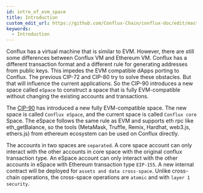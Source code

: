 ```yaml
---
id: intro_of_evm_space
title: Introduction
custom_edit_url: https://github.com/Conflux-Chain/conflux-doc/edit/master/docs/EVM-Space/intro.md
keywords:
  - Introduction
---
```


Conflux has a virtual machine that is similar to EVM. However, there are still some differences between Conflux VM and Ethereum VM. Conflux has a different transaction format and a different rule for generating addresses from public keys. This impedes the EVM compatible dApps porting to Conflux. The previous CIP-72 and CIP-80 try to solve these obstacles. But that will influence the current applications. So the CIP-90 introduces a new space called `eSpace` to construct a space that is fully EVM-compatible without changing the existing accounts and transactions.

The [CIP-90](https://github.com/Conflux-Chain/CIPs/blob/master/CIPs/cip-90.md) has introduced a new fully EVM-compatible space. The new space is called `Conflux eSpace`, and the current space is called `Conflux core` Space. The eSpace follows the same rule as EVM and supports eth rpc like eth_getBalance, so the tools (MetaMask, Truffle, Remix, Hardhat, web3.js, ethers.js) from ethereum ecosystem can be used on Conflux directly.

The accounts in two spaces are `separated`. A core space account can only interact with the other accounts in core space with the original conflux transaction type. An eSpace account can only interact with the other accounts in eSpace with Ethereum transaction type `EIP-155`. A new internal contract will be deployed for `assets and data cross-space`. Unlike cross-chain operations, the cross-space operations are `atomic` and with `layer 1 security`.
